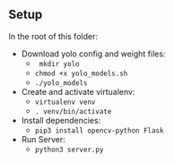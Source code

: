 ## Setup

In the root of this folder: 
* Download yolo config and weight files:
    * ``` mkdir yolo```
    * ``` chmod +x yolo_models.sh ```
    * ``` ./yolo_models ```
* Create and activate virtualenv:
    * ``` virtualenv venv ```
    * ``` . venv/bin/activate ```
* Install dependencies:
    * ``` pip3 install opencv-python Flask ```
* Run Server:
    * ``` python3 server.py ```




